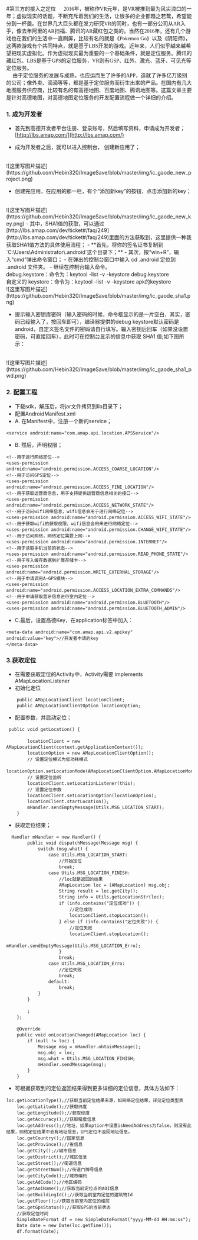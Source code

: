 #第三方的接入之定位
<span style="font-family:‘Times New Roman‘;">&nbsp;&nbsp;&nbsp;&nbsp; 2016年，被称作VR元年，是VR被推到最为风尖浪口的一年；虚拟现实的话题，不断充斥着我们的生活，让很多的企业都趋之若鹜，希望能分到一杯羹。在世界几大巨头都在发力研究VR的同时，也有一部分公司从AR入手，像去年阿里的AR扫福、腾讯的AR藏红包之类的。当然在2016年，还有几个游戏也在我们的生活中一直刷屏，比较有名的就是《Pokemon Go》以及《阴阳师》，这两款游戏有个共同特点，就是基于LBS开发的游戏。近年来，人们似乎越来越希望把现实虚拟化。作为虚拟现实最为重要的一个基础条件，就是定位服务。腾讯的藏红包、LBS是基于GPS的定位服务，VR则有GSP、红外、激光、蓝牙、可见光等定位服务。</span>
</br>
<span style="font-family:‘Times New Roman‘;">&nbsp;&nbsp;&nbsp;&nbsp; 由于定位服务的发展与成熟，也应运而生了许多的APP，造就了许多亿万级别的公司；像外卖、滴滴等等，都是基于定位服务而衍生出来的产品。在国内有几大地图服务供应商，比较有名的有高德地图、百度地图、腾讯地图等。这篇文章主要是针对高德地图，对高德地图定位服务的开发配置流程做一个详细的介绍。</span>

 **<h3>1. 成为开发者</h3>**

 - 首先到高德开发者平台注册、登录账号，然后填写资料，申请成为开发者；
 [http://lbs.amap.com/](http://lbs.amap.com/)
 
 - 成为开发者之后，就可以进入控制台， 创建新应用了；
 </br>
 ![这里写图片描述](https://github.com/Hebin320/ImageSave/blob/master/img/ic_gaode_new_project.png)
 
 - 创建完应用，在应用的那一栏，有个“添加新key”的按钮，点击添加新的key；
 
 </br>
 ![这里写图片描述](https://github.com/Hebin320/ImageSave/blob/master/img/ic_gaode_new_key.png)
 - 其中，SHA1值的获取，可以通过[http://lbs.amap.com/dev/ticket#/faq/249](http://lbs.amap.com/dev/ticket#/faq/249)里面的方法获取到，这里提供一种我获取SHA1值方法的具体使用流程；
 - **首先，将你的签名证书复制到`C:\Users\Administrator\.android`这个目录下；**
 - 其次，按“win+R”，输入“cmd”弹出命令窗口；
 - 在弹出的控制台窗口中输入 cd .android 定位到 .android 文件夹。
 - 继续在控制台输入命令。
  </br>
  debug.keystore：命令为：keytool -list -v -keystore debug.keystore
  </br>
  自定义的 keystore：命令为：keytool -list -v -keystore apk的keystore
  </br>
  ![这里写图片描述](https://github.com/Hebin320/ImageSave/blob/master/img/ic_gaode_sha1.png)
 
 - 提示输入密钥库密码（输入密码的时候，命令框显示的是一片空白，其实，密码已经输入了，按回车即可），编译器提供的debug keystore默认密码是 android，自定义签名文件的密码请自行填写。输入密钥后回车（如果没设置密码，可直接回车），此时可在控制台显示的信息中获取 SHA1 值;如下图所示：
  </br>
  ![这里写图片描述](https://github.com/Hebin320/ImageSave/blob/master/img/ic_gaode_sha1_pwd.png)
 </br>
 
**<h3>2. 配置工程</h3>**
 
 - 下载sdk，解压后，将jar文件拷贝到lib目录下；
 - 配置AndroidManifest.xml
 - A. 在Manifest中，注册一个新的service；
```
<service android:name="com.amap.api.location.APSService"/>
```

 - B. 然后，声明权限； 

```
<!--用于进行网络定位-->
<uses-permission android:name="android.permission.ACCESS_COARSE_LOCATION"/>
<!--用于访问GPS定位-->
<uses-permission android:name="android.permission.ACCESS_FINE_LOCATION"/>
<!--用于获取运营商信息，用于支持提供运营商信息相关的接口-->
<uses-permission android:name="android.permission.ACCESS_NETWORK_STATE"/>
<!--用于访问wifi网络信息，wifi信息会用于进行网络定位-->
<uses-permission android:name="android.permission.ACCESS_WIFI_STATE"/>
<!--用于获取wifi的获取权限，wifi信息会用来进行网络定位-->
<uses-permission android:name="android.permission.CHANGE_WIFI_STATE"/>
<!--用于访问网络，网络定位需要上网-->
<uses-permission android:name="android.permission.INTERNET"/>
<!--用于读取手机当前的状态-->
<uses-permission android:name="android.permission.READ_PHONE_STATE"/>
<!--用于写入缓存数据到扩展存储卡-->
<uses-permission android:name="android.permission.WRITE_EXTERNAL_STORAGE"/>
<!--用于申请调用A-GPS模块-->
<uses-permission android:name="android.permission.ACCESS_LOCATION_EXTRA_COMMANDS"/>
<!--用于申请获取蓝牙信息进行室内定位-->
<uses-permission android:name="android.permission.BLUETOOTH"/>
<uses-permission android:name="android.permission.BLUETOOTH_ADMIN"/>
```
 - C.最后，设置高德Key，在application标签中加入：
  
```
<meta-data android:name="com.amap.api.v2.apikey" android:value="key">//开发者申请的key                
</meta-data>
```
**<h3>3.获取定位</h3>**
  
 - 在需要获取定位的Activity中，Activity需要 implements  AMapLocationListener
 - 初始化定位
```
    public AMapLocationClient locationClient;
    public AMapLocationClientOption locationOption;
```
 - 配置参数，并启动定位；
 
```
 public void getLocation() {

        locationClient = new AMapLocationClient(context.getApplicationContext());
        locationOption = new AMapLocationClientOption();
        // 设置定位模式为低功耗模式
        locationOption.setLocationMode(AMapLocationClientOption.AMapLocationMode.Battery_Saving);
        // 设置定位监听
        locationClient.setLocationListener(this);
        // 设置定位参数
        locationClient.setLocationOption(locationOption);
        locationClient.startLocation();
        mHandler.sendEmptyMessage(Utils.MSG_LOCATION_START);
    }
```

 - 获取定位结果；
 

```
  Handler mHandler = new Handler() {
        public void dispatchMessage(Message msg) {
            switch (msg.what) {
                case Utils.MSG_LOCATION_START:
                    //开始定位
                    break;
                case Utils.MSG_LOCATION_FINISH:
                    //loc就是返回的结果
                    AMapLocation loc = (AMapLocation) msg.obj;
                    String result = loc.getCity();
                    String info = Utils.getLocationStr(loc);
                    if (info.contains("定位成功")) {
                        //定位成功
                        locationClient.stopLocation();
                    } else if (info.contains("定位失败")) {
                        //定位失败
                        locationClient.stopLocation();
                        mHandler.sendEmptyMessage(Utils.MSG_LOCATION_Erro);
                    }
                    break;
                case Utils.MSG_LOCATION_Erro:
                    //定位失败
                    break;
                default:
                    break;
            }
        }

        ;
    };

    @Override
    public void onLocationChanged(AMapLocation loc) {
        if (null != loc) {
            Message msg = mHandler.obtainMessage();
            msg.obj = loc;
            msg.what = Utils.MSG_LOCATION_FINISH;
            mHandler.sendMessage(msg);
        }
    }
```

 - 可根据获取到的定位返回结果得到更多详细的定位信息，具体方法如下：
 

```
loc.getLocationType();//获取当前定位结果来源，如网络定位结果，详见定位类型表
    loc.getLatitude();//获取纬度
    loc.getLongitude();//获取经度
    loc.getAccuracy();//获取精度信息
    loc.getAddress();//地址，如果option中设置isNeedAddress为false，则没有此结果，网络定位结果中会有地址信息，GPS定位不返回地址信息。
    loc.getCountry();//国家信息
    loc.getProvince();//省信息
    loc.getCity();//城市信息
    loc.getDistrict();//城区信息
    loc.getStreet();//街道信息
    loc.getStreetNum();//街道门牌号信息
    loc.getCityCode();//城市编码
    loc.getAdCode();//地区编码
    loc.getAoiName();//获取当前定位点的AOI信息
    loc.getBuildingId();//获取当前室内定位的建筑物Id
    loc.getFloor();//获取当前室内定位的楼层
    loc.getGpsStatus();//获取GPS的当前状态
    //获取定位时间
    SimpleDateFormat df = new SimpleDateFormat("yyyy-MM-dd HH:mm:ss");
    Date date = new Date(loc.getTime());
    df.format(date);
```

